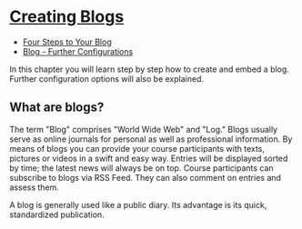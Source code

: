 #  [Creating Blogs](Creating+Blogs.html)

  * [Four Steps to Your Blog](Four+Steps+to+Your+Blog.html)
  * [Blog - Further Configurations](Blog+-+Further+Configurations.html)

  

In this chapter you will learn step by step how to create and embed a blog.
Further configuration options will also be explained.

## What are blogs?

The term "Blog" comprises "World Wide Web" and "Log." Blogs usually serve as
online journals for personal as well as professional information. By means of
blogs you can provide your course participants with texts, pictures or videos
in a swift and easy way. Entries will be displayed sorted by time; the latest
news will always be on top. Course participants can subscribe to blogs via RSS
Feed. They can also comment on entries and assess them.

A blog is generally used like a public diary. Its advantage is its quick,
standardized publication.

